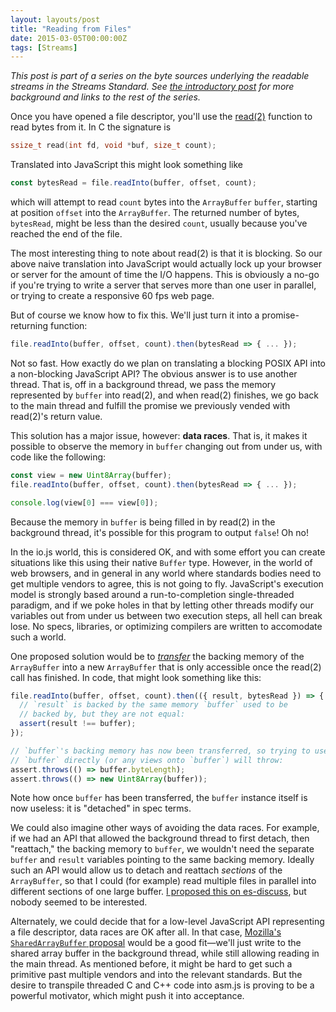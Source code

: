 ```yaml
---
layout: layouts/post
title: "Reading from Files"
date: 2015-03-05T00:00:00Z
tags: [Streams]
---
```


_This post is part of a series on the byte sources underlying the readable streams in the Streams Standard. See [the introductory post](/byte-sources-introduction/) for more background and links to the rest of the series._

Once you have opened a file descriptor, you'll use the [read(2)](http://linux.die.net/man/2/read) function to read bytes from it. In C the signature is

```c
ssize_t read(int fd, void *buf, size_t count);
```

Translated into JavaScript this might look something like

```js
const bytesRead = file.readInto(buffer, offset, count);
```

which will attempt to read `count` bytes into the `ArrayBuffer` `buffer`, starting at position `offset` into the `ArrayBuffer`. The returned number of bytes, `bytesRead`, might be less than the desired `count`, usually because you've reached the end of the file.

The most interesting thing to note about read(2) is that it is blocking. So our above naive translation into JavaScript would actually lock up your browser or server for the amount of time the I/O happens. This is obviously a no-go if you're trying to write a server that serves more than one user in parallel, or trying to create a responsive 60 fps web page.

But of course we know how to fix this. We'll just turn it into a promise-returning function:

```js
file.readInto(buffer, offset, count).then(bytesRead => { ... });
```

Not so fast. How exactly do we plan on translating a blocking POSIX API into a non-blocking JavaScript API? The obvious answer is to use another thread. That is, off in a background thread, we pass the memory represented by `buffer` into read(2), and when read(2) finishes, we go back to the main thread and fulfill the promise we previously vended with read(2)'s return value.

This solution has a major issue, however: **data races**. That is, it makes it possible to observe the memory in `buffer` changing out from under us, with code like the following:

```js
const view = new Uint8Array(buffer);
file.readInto(buffer, offset, count).then(bytesRead => { ... });

console.log(view[0] === view[0]);
```

Because the memory in `buffer` is being filled in by read(2) in the background thread, it's possible for this program to output `false`! Oh no!

In the io.js world, this is considered OK, and with some effort you can create situations like this using their native `Buffer` type. However, in the world of web browsers, and in general in any world where standards bodies need to get multiple vendors to agree, this is not going to fly. JavaScript's execution model is strongly based around a run-to-completion single-threaded paradigm, and if we poke holes in that by letting other threads modify our variables out from under us between two execution steps, all hell can break lose. No specs, libraries, or optimizing compilers are written to accomodate such a world.

One proposed solution would be to [*transfer*](https://developer.mozilla.org/en-US/docs/Web/JavaScript/Reference/Global_Objects/ArrayBuffer/transfer) the backing memory of the `ArrayBuffer` into a new `ArrayBuffer` that is only accessible once the read(2) call has finished. In code, that might look something like this:

```js
file.readInto(buffer, offset, count).then(({ result, bytesRead }) => {
  // `result` is backed by the same memory `buffer` used to be
  // backed by, but they are not equal:
  assert(result !== buffer);
});

// `buffer`'s backing memory has now been transferred, so trying to use
// `buffer` directly (or any views onto `buffer`) will throw:
assert.throws(() => buffer.byteLength);
assert.throws(() => new Uint8Array(buffer));
```

Note how once `buffer` has been transferred, the `buffer` instance itself is now useless: it is "detached" in spec terms.

We could also imagine other ways of avoiding the data races. For example, if we had an API that allowed the background thread to first detach, then "reattach," the backing memory to `buffer`, we wouldn't need the separate `buffer` and `result` variables pointing to the same backing memory. Ideally such an API would allow us to detach and reattach _sections_ of the `ArrayBuffer`, so that I could (for example) read multiple files in parallel into different sections of one large buffer. [I proposed this on es-discuss](https://esdiscuss.org/topic/improving-detachment-for-array-buffers), but nobody seemed to be interested.

Alternately, we could decide that for a low-level JavaScript API representing a file descriptor, data races are OK after all. In that case, [Mozilla's `SharedArrayBuffer` proposal](https://blog.mozilla.org/javascript/2015/02/26/the-path-to-parallel-javascript/) would be a good fit—we'll just write to the shared array buffer in the background thread, while still allowing reading in the main thread. As mentioned before, it might be hard to get such a primitive past multiple vendors and into the relevant standards. But the desire to transpile threaded C and C++ code into asm.js is proving to be a powerful motivator, which might push it into acceptance.
